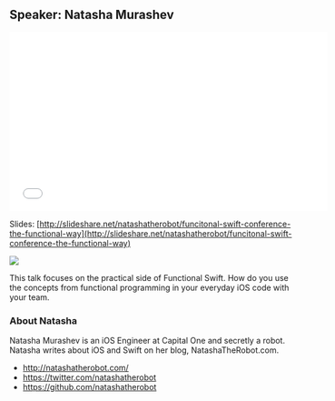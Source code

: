 ## Speaker: Natasha Murashev

<iframe width="560" height="315" src="//www.youtube.com/embed/tohEJSq9gds?rel=0" frameborder="0" allowfullscreen></iframe>
<br/>

Slides: [http://slideshare.net/natashatherobot/funcitonal-swift-conference-the-functional-way](http://slideshare.net/natashatherobot/funcitonal-swift-conference-the-functional-way)

<img src="/images/speakers/natasha.jpg" class="profile-pic "/>

This talk focuses on the practical side of Functional Swift. How do you use the concepts from functional programming in your everyday iOS code with your team. 

### About Natasha

Natasha Murashev is an iOS Engineer at Capital One and secretly a robot. Natasha writes about iOS and Swift on her blog, NatashaTheRobot.com.

* <http://natashatherobot.com/>
* <https://twitter.com/natashatherobot>
* <https://github.com/natashatherobot>
